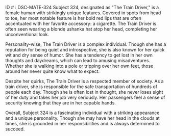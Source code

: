 ID # : DSC-MATE-324
Subject 324, designated as "The Train Driver," is a female human with strikingly unique features. Covered in spots from head to toe, her most notable feature is her bold red lips that are often accentuated with her favorite accessory: a cigarette. The Train Driver is often seen wearing a blonde ushanka hat atop her head, completing her unconventional look.

Personality-wise, The Train Driver is a complex individual. Though she has a reputation for being quiet and introspective, she is also known for her quick wit and dry sense of humor. She has a tendency to get lost in her own thoughts and daydreams, which can lead to amusing misadventures. Whether she is walking into a pole or tripping over her own feet, those around her never quite know what to expect.

Despite her quirks, The Train Driver is a respected member of society. As a train driver, she is responsible for the safe transportation of hundreds of people each day. Though she is often lost in thought, she never loses sight of her duty and takes her job very seriously. Her passengers feel a sense of security knowing that they are in her capable hands.

Overall, Subject 324 is a fascinating individual with a striking appearance and a unique personality. Though she may have her head in the clouds at times, she is grounded in her responsibilities and is always determined to succeed.